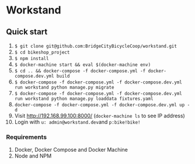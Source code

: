 # Workstand

## Quick start



1.  `$ git clone git@github.com:BridgeCityBicycleCoop/workstand.git`
2. `$ cd bikeshop_project`
3. `$ npm install`
4. `$ docker-machine start && eval $(docker-machine env)`
5. `$ cd .. && docker-compose -f docker-compose.yml -f docker-compose.dev.yml build`
6. `$ docker-compose -f docker-compose.yml -f docker-compose.dev.yml run workstand python manage.py migrate`
7. `$ docker-compose -f docker-compose.yml -f docker-compose.dev.yml run workstand python manage.py loaddata fixtures.yaml`
8. `docker-compose -f docker-compose.yml -f docker-compose.dev.yml up -d`
9. Visit http://192.168.99.100:8000/ (`docker-machine ls` to see IP address)
10. Login with `u: admin@workstand.dev`and `p:bike!bike!`

### Requirements

1. Docker, Docker Compose and Docker Machine
2. Node and NPM